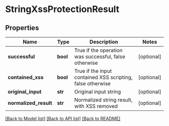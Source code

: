 # StringXssProtectionResult

## Properties
Name | Type | Description | Notes
------------ | ------------- | ------------- | -------------
**successful** | **bool** | True if the operation was successful, false otherwise | [optional] 
**contained_xss** | **bool** | True if the input contained XSS scripting, false otherwise | [optional] 
**original_input** | **str** | Original input string | [optional] 
**normalized_result** | **str** | Normalized string result, with XSS removed | [optional] 

[[Back to Model list]](../README.md#documentation-for-models) [[Back to API list]](../README.md#documentation-for-api-endpoints) [[Back to README]](../README.md)


